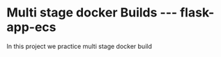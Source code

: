# Multi stage docker Builds --- flask-app-ecs
In this project we practice multi stage docker build

